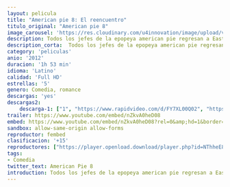 ```yaml
---
layout: pelicula
title: "American pie 8: El reencuentro"
titulo_original: "American pie 8"
image_carousel: 'https://res.cloudinary.com/u4innovation/image/upload/v1559522830/pie8-poster-min_me27ub.jpg'
description: Todos los jefes de la epopeya american pie regresan a East Great Falls para participar en una asamblea del pensionado. Es la chuchería perfecta para que empiecen a contarse mutuamente la certeza de sus caóticas (y poco refulgentes) edades y mejorar siendo más amigos que de ningún modo, porque durante ese confiado weekend descubrirán qué y quién ha evolucionado, qué y quién no, luego asimismo que el golpe del momento y la longitud no pueden con los lazos de la conformidad.
description_corta:  Todos los jefes de la epopeya american pie regresan a East Great Falls para participar en una asamblea del pensionado. Es la chuchería perfecta para que empiecen a contarse mutuamente la certeza de sus caóticas (y poco refulgentes) edades y mejorar siendo más amigos que de ningún modo, porque durante ese confiado weekend descubrirán qué y quién ha evolucionado, qué y quién no, luego asimismo que el golpe del momento y la longitud no pueden con los lazos de la conformidad.
category: 'peliculas'
anio: '2012'
duracion: '1h 53 min'
idioma: 'Latino'
calidad: 'Full HD'
estrellas: '5'
genero: Comedia, romance
descargas: 'yes'
descargas2:
    descarga-1: ["1", "https://www.rapidvideo.com/d/FY7XL00Q02", "https://www.google.com/s2/favicons?domain=openload.co","OpenLoad","https://res.cloudinary.com/imbriitneysam/image/upload/v1541473684/mexico.png", "Latino", "Full HD"]
trailer: https://www.youtube.com/embed/nZkvA0heD08
embed: https://www.youtube.com/embed/nZkvA0heD08?rel=0&amp;hd=1&border=0&wmode=opaque&enablejsapi=1&modestbranding=1&controls=1&showinfo=1
sandbox: allow-same-origin allow-forms
reproductor: fembed
clasificacion: '+15'
reproductores: ["https://player.openload.download/player.php?id=NThheE8vVlFPWUVQaGo2Y0JxclF0b09pb00rMGpuQmdoc1NJK3lCNXhxaFFQbEtTS0F3SUQ2NUNYa3UvQ1IyUXdhZC9KYll2cTBHWUtRMXd1cUZoN1E9PQ"]
tags:
- Comedia
twitter_text: American Pie 8
introduction: Todos los jefes de la epopeya american pie regresan a East Great Falls para participar en una asamblea del pensionado. Es la chuchería perfecta para que empiecen a contarse mutuamente la certeza de sus caóticas (y poco refulgentes) edades y mejorar siendo más amigos que de ningún modo, porque durante ese confiado weekend descubrirán qué y quién ha evolucionado, qué y quién no, luego asimismo que el golpe del momento y la longitud no pueden con los lazos de la conformidad.
---
```












